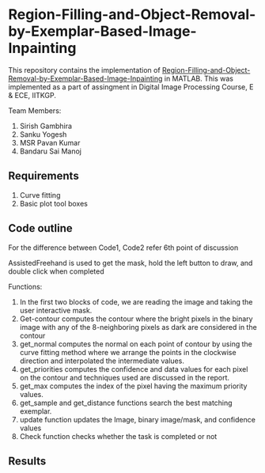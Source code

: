 # Region-Filling-and-Object-Removal-by-Exemplar-Based-Image-Inpainting

This repository contains the implementation of [Region-Filling-and-Object-Removal-by-Exemplar-Based-Image-Inpainting](https://www.irisa.fr/vista/Papers/2004_ip_criminisi.pdf) in MATLAB. This was implemented as a part of assingment in Digital Image Processing Course, E & ECE, IITKGP.

Team Members:
1. Sirish Gambhira <br>
2. Sanku Yogesh <br>
3. MSR Pavan Kumar <br>
4. Bandaru Sai Manoj <br>

## Requirements
1. Curve fitting
2. Basic plot tool boxes

## Code outline

For the difference between Code1, Code2 refer 6th point of discussion <br>

AssistedFreehand is used to get the mask, hold the left button to draw, and double click when completed <br>

Functions:<br>
1. In the first two blocks of code, we are reading the image and taking the user interactive mask.
2. Get-contour computes the contour where the bright pixels in the binary image with any of the 8-neighboring pixels as dark are considered in the contour
3. get_normal computes the normal on each point of contour by using the curve fitting method where we arrange the points in the clockwise direction and interpolated the intermediate values.
4. get_priorities computes the confidence and data values for each pixel on the contour and techniques used are discussed in the report.
5. get_max computes the index of the pixel having the maximum priority values.
6. get_sample and get_distance functions search the best matching exemplar.
7. update function updates the Image, binary image/mask, and confidence values
8. Check function checks whether the task is completed or not

## Results





